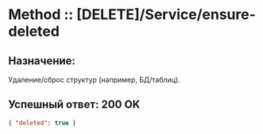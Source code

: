 # Method :: [DELETE]/Service/ensure-deleted

## Назначение:
Удаление/сброс структур (например, БД/таблиц).

## Успешный ответ: 200 OK
```json
{ "deleted": true }
```

